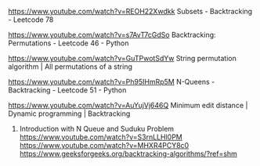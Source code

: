 https://www.youtube.com/watch?v=REOH22Xwdkk
Subsets - Backtracking - Leetcode 78

https://www.youtube.com/watch?v=s7AvT7cGdSo
Backtracking: Permutations - Leetcode 46 - Python


https://www.youtube.com/watch?v=GuTPwotSdYw
String permutation algorithm | All permutations of a string

https://www.youtube.com/watch?v=Ph95IHmRp5M
N-Queens - Backtracking - Leetcode 51 - Python

https://www.youtube.com/watch?v=AuYujVj646Q
Minimum edit distance | Dynamic programming | Backtracking


1. Introduction with N Queue and Suduku Problem 
    https://www.youtube.com/watch?v=S3rnLLHl0PM
    https://www.youtube.com/watch?v=MHXR4PCY8c0
    https://www.geeksforgeeks.org/backtracking-algorithms/?ref=shm